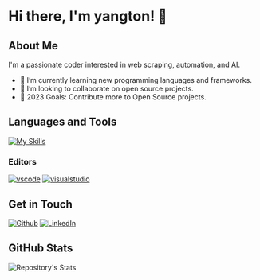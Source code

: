 # Hi there, I'm yangton! 👋

## About Me

I'm a passionate coder interested in web scraping, automation, and AI.

- 🌱 I’m currently learning new programming languages and frameworks.
- 👯 I’m looking to collaborate on open source projects.
- 🥅 2023 Goals: Contribute more to Open Source projects.

## Languages and Tools

[![My Skills](https://skillicons.dev/icons?i=go,python,docker,git,linux&perline=3)](https://skillicons.dev)

### Editors

[![vscode](https://skillicons.dev/icons?i=vscode*perline=3)](https://code.visualstudio.com/)
[![visualstudio](https://skillicons.dev/icons?i=visualstudio&perline=3)](https://visualstudio.microsoft.com/)

## Get in Touch

[![Github](https://skillicons.dev/icons?i=github&perline=3)](https://github.com/yangton)
[![LinkedIn](https://skillicons.dev/icons?i=linkedin&perline=3)](https://www.linkedin.com/in/yangton/)


## GitHub Stats

![Repository's Stats](https://github-readme-stats.vercel.app/api?username=yangton&show_icons=true&theme=radical&bg_color=000000&title_color=8E2DE2&text_color=ffffff&icon_color=8E2DE2)
